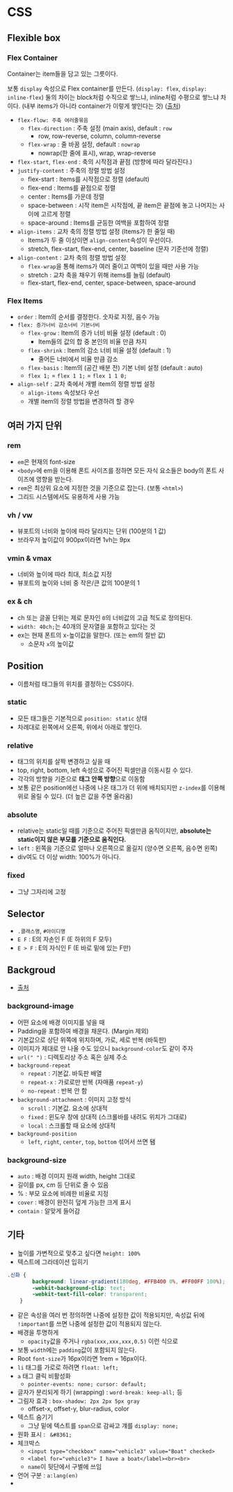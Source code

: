 # CSS

## Flexible box

### Flex Container

Container는 item들을 담고 있는 그릇이다.

보통 `display` 속성으로 Flex container를 만든다. (`display: flex`, `display: inline-flex`) 둘의 차이는 block처럼 수직으로 쌓느냐, inline처럼 수평으로 쌓느냐 차이다. (내부 items가 아니라 container가 이렇게 쌓인다는 것) ([출처]( https://heropy.blog/2018/11/24/css-flexible-box/ ))

- `flex-flow: 주축 여러줄묶음`
    - `flex-direction` : 주축 설정 (main axis), default : `row`
        - row, row-reverse, column, column-reverse
    - `flex-wrap` : 줄 바꿈 설정, default : `nowrap`
        - nowrap(한 줄에 표시), wrap, wrap-reverse
- `flex-start`, `flex-end` : 축의 시작점과 끝점 (방향에 따라 달라진다.)
- `justify-content` : 주축의 정렬 방법 설정
    - flex-start : Items를 시작점으로 정렬 (default)
    - flex-end : Items를 끝점으로 정렬
    - center : Items를 가운데 정렬
    - space-between : 시작 item은 시작점에, 끝 item은 끝점에 놓고 나머지는 사이에 고르게 정렬
    - space-around : Items를 균등한 여백을 포함하여 정렬
- `align-items` : 교차 축의 정렬 방법 설정 (Items가 한 줄일 때)
    - Items가 두 줄 이상이면 `align-content`속성이 우선이다.
    - stretch, flex-start, flex-end, center, baseline (문자 기준선에 정렬)
- `align-content` : 교차 축의 정렬 방법 설정
    - `flex-wrap`을 통해 items가 여러 줄이고 여백이 있을 때만 사용 가능
    - stretch : 교차 축을 채우기 위해 items를 늘림 (default)
    - flex-start, flex-end, center, space-between, space-around

### Flex Items

- `order` : Item의 순서를 결정한다. 숫자로 지정, 음수 가능
- `flex: 증가너비 감소너비 기본너비`
    - `flex-grow` : Item의 증가 너비 비율 설정 (default : 0)
        - Item들의 값의 합 중 본인의 비율 만큼 차지
    - `flex-shrink` : Item의 감소 너비 비율 설정 (default : 1)
        - 줄어든 너비에서 비율 만큼 감소
    - `flex-basis` : Item의 (공간 배분 전) 기본 너비 설정 (default : auto)
    - `flex 1;` = `flex 1 1;` = `flex 1 1 0;`
- `align-self` : 교차 축에서 개별 item의 정렬 방법 설정
    - `align-items` 속성보다 우선
    - 개별 item의 정렬 방법을 변경하려 할 경우

## 여러 가지 단위

### rem

- `em`은 현재의 font-size
- `<body>`에 em을 이용해 폰트 사이즈를 정하면 모든 자식 요소들은 body의 폰트 사이즈에 영향을 받는다.
- `rem`은 최상위 요소에 지정한 것을 기준으로 잡는다. (보통 `<html>`)
- 그리드 시스템에서도 유용하게 사용 가능

### vh / vw

- 뷰포트의 너비와 높이에 따라 달라지는 단위 (100분의 1 값)
- 브라우저 높이값이 900px이라면 1vh는 9px

### vmin & vmax

- 너비와 높이에 따라 최대, 최소값 지정
- 뷰포트의 높이와 너비 중 작은/큰 값의 100분의 1

### ex & ch

- ch 또는 글꼴 단위는 제로 문자인 `0`의 너비값의 고급 척도로 정의된다.
- `width: 40ch;`는 40개의 문자열을 포함하고 있다는 것
- ex는 현재 폰트의 x-높이값을 말한다. (또는 em의 절반 값)
    - 소문자 `x`의 높이값

## Position

- 이름처럼 태그들의 위치를 결정하는 CSS이다.

### static

- 모든 태그들은 기본적으로 `position: static` 상태
- 차례대로 왼쪽에서 오른쪽, 위에서 아래로 쌓인다.

### relative

- 태그의 위치를 살짝 변경하고 싶을 때
- top, right, bottom, left 속성으로 주어진 픽셀만큼 이동시킬 수 있다.
- 각각의 방향을 기준으로 **태그 안쪽 방향**으로 이동함
- 보통 같은 position에선 나중에 나온 태그가 더 위에 배치되지만 `z-index`를 이용해 위로 올릴 수 있다. (더 높은 값을 주면 올라옴)

### absolute

- relative는 static일 때를 기준으로 주어진 픽셀만큼 움직이지만, **absolute는 static이지 않은 부모를 기준으로 움직인다.**
- `left` : 왼쪽을 기준으로 얼마나 오른쪽으로 옮길지 (양수면 오른쪽, 음수면 왼쪽)
- div여도 더 이상 width: 100%가 아니다.

### fixed

- 그냥 그자리에 고정

## Selector

- `.클래스명`, `#아이디명`
- `E F` : E의 자손인 F (E 하위의 F 모두)
- `E > F` : E의 자식인 F (E 바로 밑에 있는 F만)

## Backgroud

- [출처]( https://aboooks.tistory.com/157 )

### background-image

- 어떤 요소에 배경 이미지를 넣을 때
- Padding을 포함하여 배경을 채운다. (Margin 제외)
- 기본값으로 상단 위쪽에 위치하며, 가로, 세로 반복 (바둑판)
- 이미지가 제대로 안 나올 수도 있으니 `background-color`도 같이 주자
- `url(" ")` : 디렉토리상 주소 혹은 실제 주소
- `background-repeat`
    - `repeat` : 기본값. 바둑판 배열
    - `repeat-x` : 가로로만 반복 (자매품 `repeat-y`)
    - `no-repeat` : 반복 안 함
- `background-attachment` : 이미지 고정 방식
    - `scroll` : 기본값. 요소에 상대적
    - `fixed` : 윈도우 창에 상대적 (스크롤바를 내려도 위치가 그대로)
    - `local` : 스크롤할 때 요소에 상대적
- `background-position`
    - `left`, `right`, `center`, `top`, `bottom` 섞어서 쓰면 됌

### background-size

- `auto` : 배경 이미지 원래 width, height 그대로
- 길이를 px, cm 등 단위로 줄 수 있음
- % : 부모 요소에 비례한 비율로 지정
- `cover` : 배경이 완전히 덮게 가능한 크게 표시
- `contain` : 알맞게 들어감

## 기타

- 높이를 가변적으로 맞추고 싶다면 `height: 100%`
- 텍스트에 그라데이션 입히기

```css
.신화 {
        background: linear-gradient(180deg, #FFB400 0%, #FF00FF 100%);
        -webkit-background-clip: text;
        -webkit-text-fill-color: transparent;
    }
```

- 같은 속성을 여러 번 정의하면 나중에 설정한 값이 적용되지만, 속성값 뒤에 `!important`를 쓰면 나중에 설정한 값이 적용되지 않는다.
- 배경을 투명하게
    - `opacity`값을 주거나 `rgba(xxx,xxx,xxx,0.5)` 이런 식으로
- 보통 `width`에는 `padding`값이 포함되지 않는다.
- Root `font-size`가 16px이라면 1rem = 16px이다.
- `li` 태그를 가로로 하려면 `float: left;`
- `a` 태그 클릭 비활성화
    - `pointer-events: none; cursor: default;`
- 글자가 분리되게 하기 (wrapping) : `word-break: keep-all;` 등
- 그림자 효과 : `box-shadow: 2px 2px 5px gray`
    - offset-x, offset-y, blur-radius, color
- 텍스트 숨기기
    - 그냥 밑에 텍스트를 `span`으로 감싸고 걔를 `display: none;`
- 원화 표시 : ` &#8361;`
- 체크박스
    - ` <input type="checkbox" name="vehicle3" value="Boat" checked> `
    - ` <label for="vehicle3"> I have a boat</label><br><br> `
    - `name`이 뒷단에서 구별에 쓰임
- 언어 구분 : `a:lang(en)`
- 